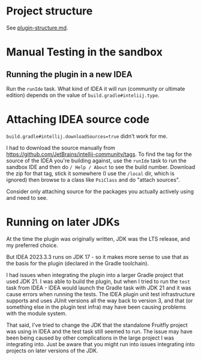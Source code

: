 # Project structure

See [plugin-structure.md](./plugin-structure.md).


# Manual Testing in the sandbox

## Running the plugin in a new IDEA

Run the `runIde` task.
What kind of IDEA it will run (community or ultimate edition) depends on the
value of `build.gradle#inteliij.type`.


# Attaching IDEA source code

`build.gradle#intellij.downloadSources=true` didn't work for me.

I had to download the source manually from
https://github.com/JetBrains/intellij-community/tags.
To find the tag for the source of the IDEA you're building against, use the
`runIde` task to run the sandbox IDE and then do `/ Help / About` to see the
build number.
Download the zip for that tag, stick it somewhere (I use the `/local` dir,
which is ignored) then browse to a class like `PsiClass` and do
"attach sources".

Consider only attaching source for the packages you actually actively using and
need to see.


# Running on later JDKs

At the time the plugin was originally written, JDK was the LTS release, and
my preferred choice.

But IDEA 2023.3.3 runs on JDK 17 - so it makes more sense to use that as the
basis for the plugin (declared in the Gradle toolchain).

I had issues when integrating the plugin into a larger Gradle project that used
JDK 21. I was able to build the plugin, but when I tried to run the `test` task
from IDEA - IDEA would launch the Gradle task with JDK 21 and it was cause
errors when running the tests. The IDEA plugin unit test infrastructure
supports and uses JUnit versions all the way back to version 3, and that (or
something else in the plugin test infra) may have been causing problems with
the module system.

That said, I've tried to change the JDK that the standalone Fruitfly project
was using in IDEA and the test task still seemed to run. The issue may have
been being caused by other complications in the large project I was integrating
into. Just be aware that you might run into issues integrating into projects
on later versions of the JDK.